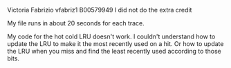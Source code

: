 Victoria Fabrizio
vfabriz1
B00579949
I did not do the extra credit

My file runs in about 20 seconds for each trace.

My code for the hot cold LRU doesn't work. I couldn't understand how to update the LRU to make it the most recently used on a hit. Or how to update the LRU when you miss and find the least recently used according to those bits.
